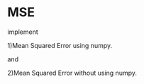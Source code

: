 # MSE

implement

1)Mean Squared Error using numpy. 

and

2)Mean Squared Error without using numpy.
